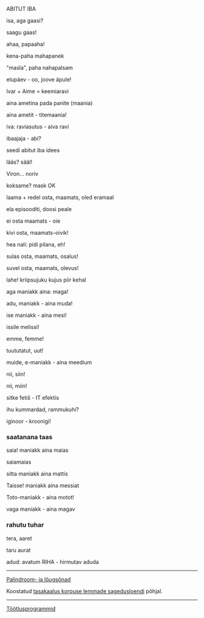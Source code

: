 ABITUT IBA

isa, aga gaasi?

saagu gaas!

ahaa, papaaha!

kena-paha mahapanek

"masla", paha nahapalsam

elupäev - oo, joove äpule!

Ivar + Aime = keemiaravi

aina ametina pada panite (maania)

aina ametit - titemaania!

iva: raviasutus - aiva ravi

ibaajaja - abi?

seedi abitut iba idees

lääs? sääl!

Viron... noriv

koksame? mask OK

laama + redel osta, maamats, oled eramaal

ela episooditi, doosi peale

ei osta maamats - oie

kivi osta, maamats-oivik!

hea nali: pidi pilana, eh!

sulas osta, maamats, osalus!

suvel osta, maamats, olevus!

lahe! kriipsujuku kujus piir kehal

aga maniakk aina: maga!

adu, maniakk - aina muda!

ise maniakk - aina mesi!

issile melissi!

emme, femme!

tuututatut, uut!

muide, e-maniakk - aina meedium

nii, siin!

nii, miin!

sitke fetiš - IT efektis

ihu kummardad, rammukuhi?

iginoor - kroonigi!

### saatanana taas

saia! maniakk aina maias

saiamaias

sitta maniakk aina mattis

Taisse! maniakk aina messiat

Toto-maniakk - aina motot!

vaga maniakk - aina magav

### rahutu tuhar

tera, aaret

taru aurat

adud: avatum RIHA - hirmutav aduda

----

[Palindroom- ja lõugsõnad](TULEM.txt)

Koostatud [tasakaalus korpuse lemmade sagedusloendi](http://www.cl.ut.ee/ressursid/sagedused1/) põhjal.

----
[Töötlusprogrammid](https://github.com/PriitParmakson/KEEL.Go)
